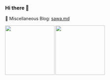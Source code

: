 ### Hi there 👋

<!--
**SawaTszm/SawaTszm** is a ✨ _special_ ✨ repository because its `README.md` (this file) appears on your GitHub profile.

Here are some ideas to get you started:

- 🔭 I’m currently working on ...
- 🌱 I’m currently learning ...
- 👯 I’m looking to collaborate on ...
- 🤔 I’m looking for help with ...
- 💬 Ask me about ...
- 📫 How to reach me: ...
- 😄 Pronouns: ...
- ⚡ Fun fact: ...
-->

📖 Miscellaneous Blog: [sawa.md](https://sawatszm.github.io/tags/tech/)

<a href="https://github.com/SawaTszm">
  <img align="left" height="160px" src="https://github-readme-stats.vercel.app/api?username=SawaTszm&count_private=true&show_icons=true&theme=onedark" />
</a>
<a href="https://github.com/SawaTszm">
  <img align="left" height="160px" src="https://github-readme-stats.vercel.app/api/top-langs/?username=SawaTszm&hide=javascript,css,scss,html&layout=compact&theme=onedark" />
</a>
